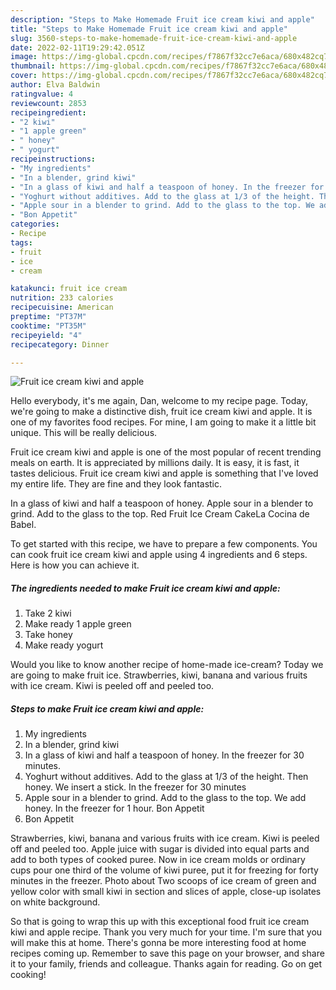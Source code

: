 ```yaml
---
description: "Steps to Make Homemade Fruit ice cream kiwi and apple"
title: "Steps to Make Homemade Fruit ice cream kiwi and apple"
slug: 3560-steps-to-make-homemade-fruit-ice-cream-kiwi-and-apple
date: 2022-02-11T19:29:42.051Z
image: https://img-global.cpcdn.com/recipes/f7867f32cc7e6aca/680x482cq70/fruit-ice-cream-kiwi-and-apple-recipe-main-photo.jpg
thumbnail: https://img-global.cpcdn.com/recipes/f7867f32cc7e6aca/680x482cq70/fruit-ice-cream-kiwi-and-apple-recipe-main-photo.jpg
cover: https://img-global.cpcdn.com/recipes/f7867f32cc7e6aca/680x482cq70/fruit-ice-cream-kiwi-and-apple-recipe-main-photo.jpg
author: Elva Baldwin
ratingvalue: 4
reviewcount: 2853
recipeingredient:
- "2 kiwi"
- "1 apple green"
- " honey"
- " yogurt"
recipeinstructions:
- "My ingredients"
- "In a blender, grind kiwi"
- "In a glass of kiwi and half a teaspoon of honey. In the freezer for 30 minutes."
- "Yoghurt without additives. Add to the glass at 1/3 of the height. Then honey. We insert a stick. In the freezer for 30 minutes"
- "Apple sour in a blender to grind. Add to the glass to the top. We add honey. In the freezer for 1 hour. Bon Appetit"
- "Bon Appetit"
categories:
- Recipe
tags:
- fruit
- ice
- cream

katakunci: fruit ice cream 
nutrition: 233 calories
recipecuisine: American
preptime: "PT37M"
cooktime: "PT35M"
recipeyield: "4"
recipecategory: Dinner

---
```



![Fruit ice cream kiwi and apple](https://img-global.cpcdn.com/recipes/f7867f32cc7e6aca/680x482cq70/fruit-ice-cream-kiwi-and-apple-recipe-main-photo.jpg)

Hello everybody, it's me again, Dan, welcome to my recipe page. Today, we're going to make a distinctive dish, fruit ice cream kiwi and apple. It is one of my favorites food recipes. For mine, I am going to make it a little bit unique. This will be really delicious.

Fruit ice cream kiwi and apple is one of the most popular of recent trending meals on earth. It is appreciated by millions daily. It is easy, it is fast, it tastes delicious. Fruit ice cream kiwi and apple is something that I've loved my entire life. They are fine and they look fantastic.

In a glass of kiwi and half a teaspoon of honey. Apple sour in a blender to grind. Add to the glass to the top. Red Fruit Ice Cream CakeLa Cocina de Babel.


To get started with this recipe, we have to prepare a few components. You can cook fruit ice cream kiwi and apple using 4 ingredients and 6 steps. Here is how you can achieve it.

<!--inarticleads1-->

##### The ingredients needed to make Fruit ice cream kiwi and apple:

1. Take 2 kiwi
1. Make ready 1 apple green
1. Take  honey
1. Make ready  yogurt


Would you like to know another recipe of home-made ice-cream? Today we are going to make fruit ice. Strawberries, kiwi, banana and various fruits with ice cream. Kiwi is peeled off and peeled too. 

<!--inarticleads2-->

##### Steps to make Fruit ice cream kiwi and apple:

1. My ingredients
1. In a blender, grind kiwi
1. In a glass of kiwi and half a teaspoon of honey. In the freezer for 30 minutes.
1. Yoghurt without additives. Add to the glass at 1/3 of the height. Then honey. We insert a stick. In the freezer for 30 minutes
1. Apple sour in a blender to grind. Add to the glass to the top. We add honey. In the freezer for 1 hour. Bon Appetit
1. Bon Appetit


Strawberries, kiwi, banana and various fruits with ice cream. Kiwi is peeled off and peeled too. Apple juice with sugar is divided into equal parts and add to both types of cooked puree. Now in ice cream molds or ordinary cups pour one third of the volume of kiwi puree, put it for freezing for forty minutes in the freezer. Photo about Two scoops of ice cream of green and yellow color with small kiwi in section and slices of apple, close-up isolates on white background. 

So that is going to wrap this up with this exceptional food fruit ice cream kiwi and apple recipe. Thank you very much for your time. I'm sure that you will make this at home. There's gonna be more interesting food at home recipes coming up. Remember to save this page on your browser, and share it to your family, friends and colleague. Thanks again for reading. Go on get cooking!
